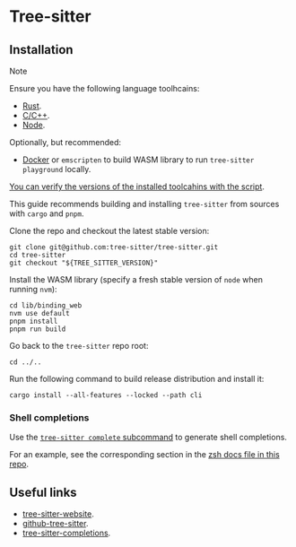 # Tree-sitter

## Installation

> [!NOTE]
>
> Ensure you have the following language toolhcains:
> - [Rust](../system-setup/toolchains/rust/README.md).
> - [C/C++](../system-setup/toolchains/llvm/README.md).
> - [Node](../system-setup/toolchains/node/README.md).
>
> Optionally, but recommended:
> - [Docker](../system-setup/toolchains/docker/README.md) or `emscripten` to build WASM library to run `tree-sitter playground` locally.
>
> [You can verify the versions of the installed toolcahins with the script](../system-setup/toolchains/README.md#verify-versions-of-the-installed-toolchains).

This guide recommends building and installing `tree-sitter` from sources with `cargo` and `pnpm`.

Clone the repo and checkout the latest stable version:

```shell
git clone git@github.com:tree-sitter/tree-sitter.git
cd tree-sitter
git checkout "${TREE_SITTER_VERSION}"
```

Install the WASM library (specify a fresh stable version of `node` when running `nvm`):

```shell
cd lib/binding_web
nvm use default
pnpm install
pnpm run build
```

Go back to the `tree-sitter` repo root:

```shell
cd ../..
```

Run the following command to build release distribution and install it:

```shell
cargo install --all-features --locked --path cli
```

### Shell completions

Use the [`tree-sitter complete` subcommand][tree-sitter-completions] to generate shell completions.

For an example, see the corresponding section in the [zsh docs file in this repo](../../zsh/README.md#tree-sitter).

## Useful links

- [tree-sitter-website][tree-sitter-website].
- [github-tree-sitter][github-tree-sitter].
- [tree-sitter-completions][tree-sitter-completions].

[tree-sitter-website]: <https://tree-sitter.github.io/tree-sitter/index.html>
[github-tree-sitter]: <https://github.com/tree-sitter/tree-sitter>
[tree-sitter-completions]: <https://tree-sitter.github.io/tree-sitter/cli/complete.html>
